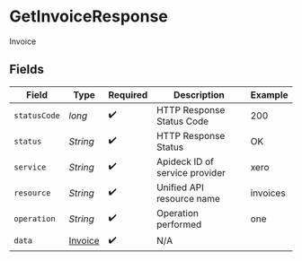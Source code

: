 # GetInvoiceResponse

Invoice


## Fields

| Field                                         | Type                                          | Required                                      | Description                                   | Example                                       |
| --------------------------------------------- | --------------------------------------------- | --------------------------------------------- | --------------------------------------------- | --------------------------------------------- |
| `statusCode`                                  | *long*                                        | :heavy_check_mark:                            | HTTP Response Status Code                     | 200                                           |
| `status`                                      | *String*                                      | :heavy_check_mark:                            | HTTP Response Status                          | OK                                            |
| `service`                                     | *String*                                      | :heavy_check_mark:                            | Apideck ID of service provider                | xero                                          |
| `resource`                                    | *String*                                      | :heavy_check_mark:                            | Unified API resource name                     | invoices                                      |
| `operation`                                   | *String*                                      | :heavy_check_mark:                            | Operation performed                           | one                                           |
| `data`                                        | [Invoice](../../models/components/Invoice.md) | :heavy_check_mark:                            | N/A                                           |                                               |